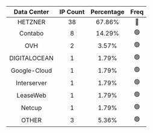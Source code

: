 | Data Center | IP Count | Percentage | Freq |
|:------------:|:--------:|:-----------:|:-----:|
| HETZNER | 38 | 67.86% | 🔴 |
| Contabo | 8 | 14.29% | 🟢 |
| OVH | 2 | 3.57% | 🟢 |
| DIGITALOCEAN | 1 | 1.79% | 🟢 |
| Google-Cloud | 1 | 1.79% | 🟢 |
| Interserver | 1 | 1.79% | 🟢 |
| LeaseWeb | 1 | 1.79% | 🟢 |
| Netcup | 1 | 1.79% | 🟢 |
| OTHER | 3 | 5.36% | 🟢 |